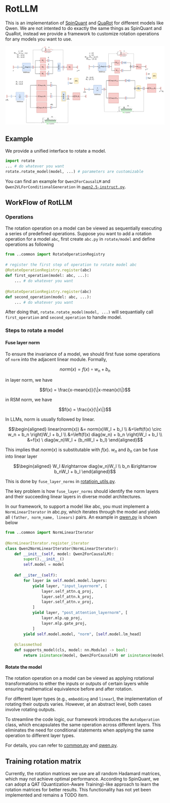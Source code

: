# RotLLM
This is an implementation of [SpinQuant](https://arxiv.org/abs/2405.16406) and [QuaRot](https://arxiv.org/abs/2404.00456) for different models like Qwen. We are not intented to do exactly the same things as SpinQuant and QuaRot, instead we provide a framework to customize rotation operations for any models you want to use.

![Example rotation for Qwen2](./assets/image.png)

## Example
We provide a unified interface to rotate a model.
```python
import rotate
... # do whatever you want
rotate.rotate_model(model, ...) # parameters are customizable
```
You can find an example for `Qwen2ForCausalLM` and `Qwen2VLForConditionalGeneration` in [`qwen2.5-instruct.py`](./example/qwen2.5-instruct.py).

## WorkFlow of RotLLM
### Operations
The rotation operation on a model can be viewed as sequentially executing a series of predefined operations. Suppose you want to add a rotation operation for a model `abc`, first create `abc.py` in `rotate/model` and define operations as following
```python
from ..common import RotateOperationRegistry

# register the first step of operation to rotate model abc
@RotateOperationRegistry.register(abc)
def first_operation(model: abc, ...):
    ... # do whatever you want

@RotateOperationRegistry.register(abc)
def second_operation(model: abc, ...):
    ... # do whatever you want
```
After doing that, `rotate.rotate_model(model, ...)` will sequantially call `first_operation` and `second_operation` to handle model.

### Steps to rotate a model
#### Fuse layer norm
To ensure the invariance of a model, we should first fuse some operations of `norm` into the adjacent linear module.
Formally, 
```math
norm(x) = f(x) \circ w_n + b_n
```
in layer norm, we have
```math
f(x) = \frac{x-mean(x)}{\|x-mean(x)\|}
```
in RSM norm, we have
```math
f(x) = \frac{x}{\|x\|}
```
In LLMs, norm is usually followed by linear.
```math
\begin{aligned}
linear(norm(x)) &= norm(x)W_l + b_l \\
&=\left(f(x) \circ w_n + b_n \right)W_l + b_l \\
&=\left(f(x) diag(w_n) + b_n \right)W_l + b_l \\
&=f(x) \ diag(w_n)W_l + (b_nW_l + b_l)
\end{aligned}
```
This implies that $`norm(x)`$ is substitutable with $`f(x)`$. $`w_n`$ and $`b_n`$ can be fuse into linear layer
```math
\begin{aligned}
W_l &\rightarrow diag(w_n)W_l \\
b_n &\rightarrow b_nW_l + b_l
\end{aligned}
```

This is done by `fuse_layer_norms` in [rotatioin_utils.py](./rotate/rotation_utils.py).

The key problem is how `fuse_layer_norms` should identify the norm layers and their succeeding linear layers in diverse model architectures.

In our framework, to support a model like abc, you must implement a `NormLinearIterator` in abc.py, which iterates through the model and yields all `(father, norm_name, linears)` pairs. An example in [qwen.py](./rotate/model/qwen.py) is shown below
```python
from ..common import NormLinearIterator

@NormLinearIterator.register_iterator
class Qwen2NormLinearIterator(NormLinearIterator):
    def __init__(self, model: Qwen2ForCausalLM):
        super().__init__()
        self.model = model
        
    def __iter__(self):
        for layer in self.model.model.layers:
            yield layer, "input_layernorm", [
                layer.self_attn.q_proj,
                layer.self_attn.k_proj,
                layer.self_attn.v_proj,
            ]
            yield layer, "post_attention_layernorm", [
                layer.mlp.up_proj,
                layer.mlp.gate_proj,
            ]
        yield self.model.model, "norm", [self.model.lm_head]
        
    @classmethod
    def supports_model(cls, model: nn.Module) -> bool:
        return isinstance(model, Qwen2ForCausalLM) or isinstance(model, Qwen2VLForConditionalGeneration)
```

#### Rotate the model
The rotation operation on a model can be viewed as applying rotational transformations to either the inputs or outputs of certain layers while ensuring mathematical equivalence before and after rotation.

For different layer types (e.g., `embedding` and `linear`), the implementation of rotating their outputs varies. However, at an abstract level, both cases involve rotating outputs.

To streamline the code logic, our framework introduces the `AutoOperation` class, which encapsulates the same operation across different layers. This eliminates the need for conditional statements when applying the same operation to different layer types.

For details, you can refer to [common.py](./rotate/common.py) and [qwen.py](./rotate/model/qwen.py).

## Training rotation matrix
Currently, the rotation matrices we use are all random Hadamard matrices, which may not achieve optimal performance. According to SpinQuant, we can adopt a QAT (Quantization-Aware Training)-like approach to learn the rotation matrices for better results. This functionality has not yet been implemented and remains a TODO item.
